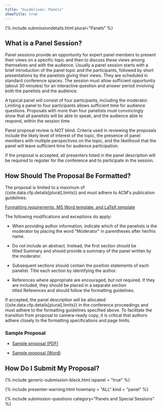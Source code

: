 ```yaml
---
title: "Guidelines: Panels"
showTitle: true
---
```


{% include submissiondetails.html plural="Panels" %}

## What is a Panel Session?

Panel sessions provide an opportunity for expert panel members to present their views on a specific topic and then to discuss these views among themselves and with the audience. Usually a panel session starts with a brief introduction of the panel topic and the participants, followed by short presentations by the panelists giving their views. They are scheduled in standard conference spaces. The session must allow sufficient opportunity (about 30 minutes) for an interactive question and answer period involving both the panelists and the audience.

A typical panel will consist of four participants, including the
moderator. Limiting a panel to four participants allows sufficient time for
audience questions. Proposals with more than four panelists must
convincingly show that all panelists will be able to speak, and the
audience able to respond, within the session time.

Panel proposal review is NOT blind. Criteria used in reviewing the
proposals include the likely level of interest of the topic, the
presence of panel members with multiple perspectives on the topic, and
the likelihood that the panel will leave sufficient time for audience
participation.

If the proposal is accepted, all presenters listed in the panel
description will be required to register for the conference and to
participate in the session.

## How Should The Proposal Be Formatted?


The proposal is limited to a maximum of {{site.data.cfp.details[plural].limits}} and must adhere to ACM's publication guidelines:

<div class="text-center" style="margin-top: 10px; margin-bottom: 10px;">
<a href="{{site.data.publishing.acmpubguidelines}}">Formatting requirements, MS Word template, and LaTeX template</a>
</div>

The following modifications and exceptions do apply:

-   When providing author information, indicate which of the panelists
    is the moderator by placing the word "Moderator" in parentheses
    after her/his name.

-   Do not include an abstract. Instead, the first section should be
    titled Summary and should provide a summary of the panel written by
    the moderator.

-   Subsequent sections should contain the position statements of each
    panelist. Title each section by identifying the author.

-   References where appropriate are encouraged, but not required. If
    they are included, they should be placed in a separate section
    titled References and should follow the formatting guidelines.

If accepted, the panel description will be allocated
{{site.data.cfp.details[plural].limits}} in the conference proceedings
and must adhere to the formatting guidelines specified above. To
facilitate the transition from proposal to camera-ready copy, it is
critical that authors adhere closely to the formatting specifications
and page limits.

### Sample Proposal

* [Sample proposal (PDF)]({{site.base}}/docs/sigcse-sample-panel.pdf)

* [Sample proposal (Word)]({{site.base}}/docs/sigcse-sample-panel.docx)

## How Do I Submit My Proposal?

{% include generic-submission-block.html ispanel = "true" %}

{% include presenter-warning.html howmany = "ALL" kind = "panel" %}

{% include submission-questions category="Panels and Special Sessions" %}
